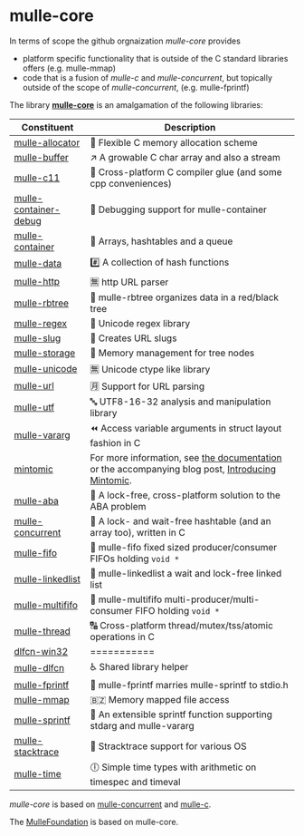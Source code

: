 # mulle-core

In terms of scope the github orgnaization *mulle-core* provides 

* platform specific functionality that is outside of the C standard libraries offers (e.g. mulle-mmap)
* code that is a fusion of *mulle-c* and *mulle-concurrent*, but topically outside of the scope of *mulle-concurrent*, (e.g. mulle-fprintf)

The library [**mulle-core**](https://github.com/mulle-core/mulle-core) is an amalgamation of the following libraries:

| Constituent                                  | Description
|----------------------------------------------|-----------------------
| [mulle-allocator](https://github.com/mulle-c/mulle-allocator) | 🔄 Flexible C memory allocation scheme
| [mulle-buffer](https://github.com/mulle-c/mulle-buffer) | ↗️ A growable C char array and also a stream
| [mulle-c11](https://github.com/mulle-c/mulle-c11) | 🔀 Cross-platform C compiler glue (and some cpp conveniences)
| [mulle-container-debug](https://github.com/mulle-c/mulle-container-debug) | 🛄 Debugging support for mulle-container
| [mulle-container](https://github.com/mulle-c/mulle-container) | 🛄 Arrays, hashtables and a queue
| [mulle-data](https://github.com/mulle-c/mulle-data) | #️⃣ A collection of hash functions
| [mulle-http](https://github.com/mulle-c/mulle-http) | 🈚 http URL parser
| [mulle-rbtree](https://github.com/mulle-c/mulle-rbtree) | 🍫 mulle-rbtree organizes data in a red/black tree
| [mulle-regex](https://github.com/mulle-c/mulle-regex) | 📣 Unicode regex library
| [mulle-slug](https://github.com/mulle-c/mulle-slug) | 🐌 Creates URL slugs
| [mulle-storage](https://github.com/mulle-c/mulle-storage) | 🛅 Memory management for tree nodes
| [mulle-unicode](https://github.com/mulle-c/mulle-unicode) | 🈚 Unicode ctype like library
| [mulle-url](https://github.com/mulle-c/mulle-url) | 🈷️ Support for URL parsing
| [mulle-utf](https://github.com/mulle-c/mulle-utf) | 🔤 UTF8-16-32 analysis and manipulation library
| [mulle-vararg](https://github.com/mulle-c/mulle-vararg) | ⏪ Access variable arguments in struct layout fashion in C
| [mintomic](https://github.com/mulle-concurrent/mintomic) | For more information, see [the documentation](http://mintomic.github.io/) or the accompanying blog post, [Introducing Mintomic](http://preshing.com/20130505/introducing-mintomic-a-small-portable-lock-free-api).
| [mulle-aba](https://github.com/mulle-concurrent/mulle-aba) | 🚮 A lock-free, cross-platform solution to the ABA problem
| [mulle-concurrent](https://github.com/mulle-concurrent/mulle-concurrent) | 📶 A lock- and wait-free hashtable (and an array too), written in C
| [mulle-fifo](https://github.com/mulle-concurrent/mulle-fifo) | 🐍 mulle-fifo fixed sized producer/consumer FIFOs holding `void *`
| [mulle-linkedlist](https://github.com/mulle-concurrent/mulle-linkedlist) | 🔂 mulle-linkedlist a wait and lock-free linked list
| [mulle-multififo](https://github.com/mulle-concurrent/mulle-multififo) | 🐛 mulle-multififo multi-producer/multi-consumer FIFO holding `void *`
| [mulle-thread](https://github.com/mulle-concurrent/mulle-thread) | 🔠 Cross-platform thread/mutex/tss/atomic operations in C
| [dlfcn-win32](https://github.com/mulle-core/dlfcn-win32) | ===========
| [mulle-dlfcn](https://github.com/mulle-core/mulle-dlfcn) | ♿️ Shared library helper
| [mulle-fprintf](https://github.com/mulle-core/mulle-fprintf) | 🔢 mulle-fprintf marries mulle-sprintf to stdio.h
| [mulle-mmap](https://github.com/mulle-core/mulle-mmap) | 🇧🇿 Memory mapped file access
| [mulle-sprintf](https://github.com/mulle-core/mulle-sprintf) | 🔢 An extensible sprintf function supporting stdarg and mulle-vararg
| [mulle-stacktrace](https://github.com/mulle-core/mulle-stacktrace) | 👣 Stracktrace support for various OS
| [mulle-time](https://github.com/mulle-core/mulle-time) | 🕕 Simple time types with arithmetic on timespec and timeval


*mulle-core* is based on [mulle-concurrent](//github.com/mulle-concurrent) and 
[mulle-c](//github.com/mulle-c). 

The [MulleFoundation](https://MulleFoundation.github.io) is based on mulle-core.
